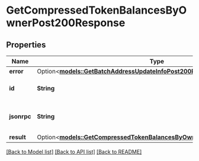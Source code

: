 # GetCompressedTokenBalancesByOwnerPost200Response

## Properties

Name | Type | Description | Notes
------------ | ------------- | ------------- | -------------
**error** | Option<[**models::GetBatchAddressUpdateInfoPost200ResponseError**](_getBatchAddressUpdateInfo_post_200_response_error.md)> |  | [optional]
**id** | **String** | An ID to identify the response. | 
**jsonrpc** | **String** | The version of the JSON-RPC protocol. | 
**result** | Option<[**models::GetCompressedTokenBalancesByOwnerPost200ResponseResult**](_getCompressedTokenBalancesByOwner_post_200_response_result.md)> |  | [optional]

[[Back to Model list]](../README.md#documentation-for-models) [[Back to API list]](../README.md#documentation-for-api-endpoints) [[Back to README]](../README.md)


